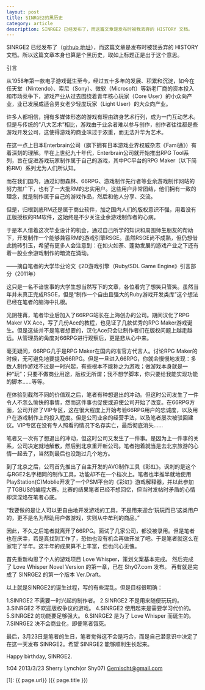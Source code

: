 ```yaml
---
layout: post
title: SINRGE2的黑历史
category: article
description: SINRGE2 已经发布了，而这篇文章是发布时被我丢弃的 HISTORY 文档。
---
```


SINRGE2 已经发布了（[github 地址][]），而这篇文章是发布时被我丢弃的 HISTORY 文档。所以这篇文章本身也算是个黑历史，取如上标题正是出于这个意思。

引言

从1958年第一款电子游戏诞生至今，经过五十多年的发展、积累和沉淀，如今在任天堂（Nintendo）、索尼（Sony）、微软（Microsoft）等新老厂商的资本投入和市场竞争下，游戏产业从过去围绕着青年核心玩家（Core User）的小众向产业，业已发展成适合男女老少轻度玩家（Light User）的大众向产业。

许多人都相信，拥有多媒体形态的游戏有理由跻身艺术行列，成为一门互动艺术。但是与传统的“八大艺术”相比，游戏由于业余者难以参与创作，创作者往往都是些游戏开发公司，这使得游戏的商业味过于浓重，而无法升华为艺术。

在这一点上日本Enterbrain公司（旗下拥有日本游戏业界权威杂志《Fami通》）有着深刻的理解。早在上世纪九十年代，Enterbrain公司就开始推出RPG Tool系列，旨在促进游戏玩家制作属于自己的游戏，其中PC平台的RPG Maker（以下简称RM）系列尤为人们所认知。

而在我们国内，通过幻想森林、66RPG、游戏制作先行者等业余游戏制作网站的努力推广下，也有了一大批RM的忠实用户。这些用户非常团结，他们拥有一致的理念，就是制作属于自己的游戏作品，然后和他人分享、交流。

但是，归根到底RM还是属于商业软件，加之国内人们的版权意识不强，用着没有正版授权的RM软件，这始终是不少关注业余游戏制作者的心病。

于是本人借着这次毕业设计的机会，通过自己所学的知识和周围师生朋友的帮助下，开发制作一个能够兼容RM的游戏引擎RSGE。虽然RSGE尚不成熟，但仍想借此抛砖引玉，希望有更多人会注意到：在如火如荼、蓬勃发展的游戏产业之下还有着一股业余游戏制作的暗流在涌动。

——摘自笔者的大学毕业论文《2D游戏引擎（Ruby/SDL Game Engine》引言部分（2011年）


这只是一名不谙世事的大学生想当然写下的文章，各位看完了想笑只管笑。虽然当年并未真正完成RSGE，但是“制作一个自由且强大的Ruby游戏开发类库”这个想法已经在笔者的脑海中扎根。

光阴荏苒，笔者毕业后加入了66RPG站长在上海创办的公司。期间汉化了RPG Maker VX Ace，写了几份Ace的教程，也见证了几款优秀的RPG Maker游戏诞生。但是这些并不是笔者想要的，汉化Ace只会让制作者们在版权问题上越走越远。从管理员的角度对66RPG进行观察后，更是悲从心中来。

毫无疑问，66RPG几乎是RPG Maker在国内的准官方代言人。讨论RPG Maker的时候，无可避免地要提及66RPG。但是一旦进入66RPG，你就会慢慢地发现：多数人制作游戏不过是一时兴起，有些根本不能称之为游戏；做游戏本身就是一种“玩”；只要不做商业用途，版权无所谓；我不想学脚本，你只要给我能实现功能的脚本……等等。

在体验到截然不同的价值观之后，笔者有种想退出的冲动。但这时公司发生了一件令人不怎么愉快的事情，然而这件事也促使或迫使公司开始了改变。在66RPG方面，公司开辟了VIP专区，这在很大程度上开始考验66RPG用户的忠诚度，以及用户在游戏制作上的投入程度。但是公司业余的经营手法，以及笔者屡次被驳回建议。VIP专区在没有专人照看的情况下名存实亡，最后彻底消失……

笔者又一次有了想退出的冲动，但这时公司又发生了一件事。是因为上一件事的关系，公司决定就地解散，然后到北京重开新公司。笔者抱着就当是去北京旅游的心情一起去了，当然到最后也没跑过几个地方。

到了北京之后，公司首先推出了自主开发的AVG制作工具《彩虹》。讽刺的是这个与RGE2名字相同的制作工具，功能却不在一个档次上。笔者也半推半就地使用PlayStation(C)Moblie开发了一个PSM平台的《彩虹》游戏解释器，并以此参加了TGBUS的编程大赛。比赛的结果笔者已经不想回忆，但当时发帖时矛盾的心情却深深烙在笔者心底。

“我要做的是让人可以更自由地开发游戏的工具，不是用来迎合‘玩玩而已’这类用户的，更不是名为帮助用户做游戏，实则从中牟利的商品。”

因此，不久之后笔者就离开了66RPG。面试了几家公司，都没被录用。但是笔者也在庆幸，若是真找到工作了，恐怕也没有机会再做开发了吧。于是笔者就这么在家宅了半年。这半年的成果算不上丰富，但也问心无愧。

首先重新构思了个人的游戏项目 Love Whisper，策划文案基本完成。
然后完成了 Love Whisper Novel Version 的第一章，已在 Shy07.com 发布。
再有就是完成了 SINRGE2 的第一个版本 Ver.Draft。

以上就是SINRGE2的诞生过程，写的有些混乱，但是目标很明确：

1.SINRGE2 不需要一时兴起的制作者。
2.SINRGE2 不是用来随便玩玩的。
3.SINRGE2 不欢迎版权争议的游戏。
4.SINRGE2 使用起来是需要学习代价的。
5.SINRGE2 的功能要足够强大。
6.SINRGE2 是为了 Love Whisper 而诞生的。
7.SINRGE2 决不会商业化，即便笔者饿死。

最后，3月23日是笔者的生日，笔者觉得这不会是巧合，而是自己潜意识中决定了在这一天发布 SINRGE2。希望 SINRGE2 能够顺利生长起来。

Happy birthday, SINRGE2.


1:04 2013/3/23 Sherry Lynch(or Shy07) <Gernischt@gmail.com>




[Shy07]:    http://git.shy07.com  "Shy07"
[github 地址]:		http://github.com/Shy07/SINRGE2
[1]:    {{ page.url}}  ({{ page.title }})
